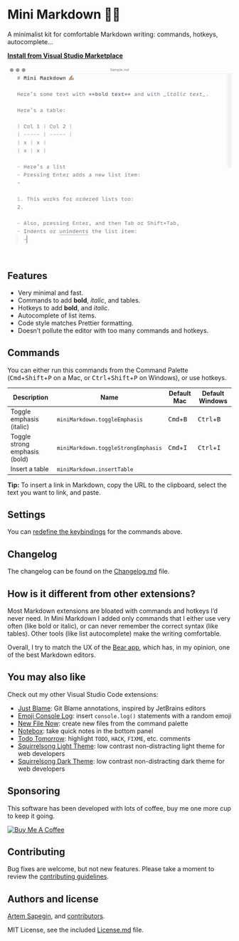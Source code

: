 # Mini Markdown ✍🏼

A minimalist kit for comfortable Markdown writing: commands, hotkeys, autocomplete…

**[Install from Visual Studio Marketplace](https://marketplace.visualstudio.com/items?itemName=sapegin.mini-markdown)**

![Mini Markdown](screenshots/screenshot.png)

## Features

- Very minimal and fast.
- Commands to add **bold**, _italic_, and tables.
- Hotkeys to add **bold**, and _italic_.
- Autocomplete of list items.
- Code style matches Prettier formatting.
- Doesn’t pollute the editor with too many commands and hotkeys.

## Commands

You can either run this commands from the Command Palette (<kbd>Cmd</kbd>+<kbd>Shift</kbd>+<kbd>P</kbd> on a Mac, or <kbd>Ctrl</kbd>+<kbd>Shift</kbd>+<kbd>P</kbd> on Windows), or use hotkeys.

| Description | Name | Default Mac | Default Windows |
| --- | --- | --- | --- |
| Toggle emphasis (italic) | `miniMarkdown.toggleEmphasis` | <kbd>Cmd</kbd>+<kbd>B</kbd> | <kbd>Ctrl</kbd>+<kbd>B</kbd> |
| Toggle strong emphasis (bold) | `miniMarkdown.toggleStrongEmphasis` | <kbd>Cmd</kbd>+<kbd>I</kbd> | <kbd>Ctrl</kbd>+<kbd>I</kbd> |
| Insert a table | `miniMarkdown.insertTable` |  |  |

**Tip:** To insert a link in Markdown, copy the URL to the clipboard, select the text you want to link, and paste.

## Settings

You can [redefine the keybindings](https://code.visualstudio.com/docs/getstarted/keybindings) for the commands above.

## Changelog

The changelog can be found on the [Changelog.md](./Changelog.md) file.

## How is it different from other extensions?

Most Markdown extensions are bloated with commands and hotkeys I’d never need. In Mini Markdown I added only commands that I either use very often (like bold or italic), or can never remember the correct syntax (like tables). Other tools (like list autocomplete) make the writing comfortable.

Overall, I try to match the UX of the [Bear app](https://bear.app), which has, in my opinion, one of the best Markdown editors.

## You may also like

Check out my other Visual Studio Code extensions:

- [Just Blame](https://marketplace.visualstudio.com/items?itemName=sapegin.just-blame): Git Blame annotations, inspired by JetBrains editors
- [Emoji Console Log](https://marketplace.visualstudio.com/items?itemName=sapegin.emoji-console-log): insert `console.log()` statements with a random emoji
- [New File Now](https://marketplace.visualstudio.com/items?itemName=sapegin.new-file-now): create new files from the command palette
- [Notebox](https://marketplace.visualstudio.com/items?itemName=sapegin.notebox): take quick notes in the bottom panel
- [Todo Tomorrow](https://marketplace.visualstudio.com/items?itemName=sapegin.todo-tomorrow): highlight `TODO`, `HACK`, `FIXME`, etc. comments
- [Squirrelsong Light Theme](https://marketplace.visualstudio.com/items?itemName=sapegin.Theme-SquirrelsongLight): low contrast non-distracting light theme for web developers
- [Squirrelsong Dark Theme](https://marketplace.visualstudio.com/items?itemName=sapegin.Theme-SquirrelsongDark): low contrast non-distracting dark theme for web developers

## Sponsoring

This software has been developed with lots of coffee, buy me one more cup to keep it going.

<a href="https://www.buymeacoffee.com/sapegin" target="_blank"><img src="https://cdn.buymeacoffee.com/buttons/lato-orange.png" alt="Buy Me A Coffee" height="51" width="217"></a>

## Contributing

Bug fixes are welcome, but not new features. Please take a moment to review the [contributing guidelines](Contributing.md).

## Authors and license

[Artem Sapegin](https://sapegin.me), and [contributors](https://github.com/sapegin/vscode-mini-markdown/graphs/contributors).

MIT License, see the included [License.md](License.md) file.
